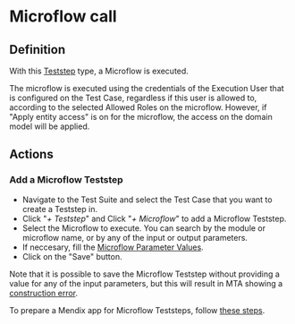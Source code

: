 # Microflow call

## Definition

With this [Teststep](../Teststep) type, a Microflow is executed. 

The microflow is executed using the credentials of the Execution User that is configured on the Test Case, regardless if this user is allowed to, according to the selected Allowed Roles on the microflow. However, if "Apply entity access" is on for the microflow, the access on the domain model will be applied.

## Actions

### Add a Microflow Teststep
- Navigate to the Test Suite and select the Test Case that you want to create a Teststep in.
- Click "*+ Teststep*" and Click "*+ Microflow*" to add a Microflow Teststep.
- Select the Microflow to execute. You can search by the module or microflow name, or by any of the input or output parameters.
- If neccesary, fill the [Microflow Parameter Values](../microflow-parameter-value).
- Click on the "Save" button. 

Note that it is possible to save the Microflow Teststep without providing a value for any of the input parameters, but this will result in MTA showing a [construction error](../construction-error).

To prepare a Mendix app for Microflow Teststeps, follow [these steps](../../howtos/prepare-mendix-project).